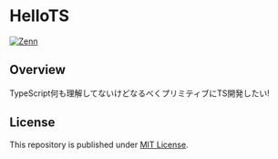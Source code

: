 # HelloTS

[![Zenn](https://img.shields.io/badge/Zenn-posted-3ea8ff?logo=zenn)](https://zenn.dev/enchan1207/scraps/240e889650d9e5)

## Overview

TypeScript何も理解してないけどなるべくプリミティブにTS開発したい!

## License

This repository is published under [MIT License](LICENSE).
